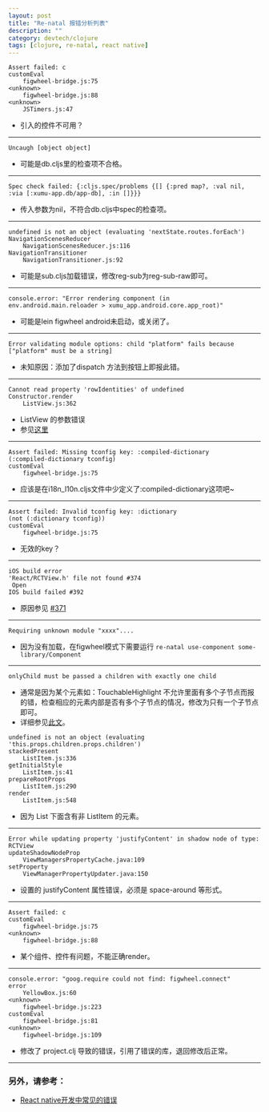 ```yaml
---
layout: post
title: "Re-natal 报错分析列表"
description: ""
category: devtech/clojure
tags: [clojure, re-natal, react native]
---
```



```
Assert failed: c
customEval
    figwheel-bridge.js:75
<unknown>
    figwheel-bridge.js:88
<unknown>
    JSTimers.js:47
```

- 引入的控件不可用？

---
```
Uncaugh [object object]
```

- 可能是db.cljs里的检查项不合格。

---
```
Spec check failed: {:cljs.spec/problems {[] {:pred map?, :val nil, :via [:xumu-app.db/app-db], :in []}}}
```

- 传入参数为nil，不符合db.cljs中spec的检查项。

---
```
undefined is not an object (evaluating 'nextState.routes.forEach')
NavigationScenesReducer
    NavigationScenesReducer.js:116
NavigationTransitioner
    NavigationTransitioner.js:92
```

- 可能是sub.cljs加载错误，修改reg-sub为reg-sub-raw即可。

---
```
console.error: "Error rendering component (in env.android.main.reloader > xumu_app.android.core.app_root)"
```

- 可能是lein figwheel android未启动，或关闭了。

---

```
Error validating module options: child "platform" fails because ["platform" must be a string]
```

- 未知原因：添加了dispatch 方法到按钮上即报此错。

---

```
Cannot read property 'rowIdentities' of undefined
Constructor.render
    ListView.js:362
```

- ListView 的参数错误
- 参见[这里](http://stackoverflow.com/questions/35068905/the-data-source-property-isnt-propagated-from-reagent-to-the-render-method-of-t)

---

```
Assert failed: Missing tconfig key: :compiled-dictionary
(:compiled-dictionary tconfig)
customEval
    figwheel-bridge.js:75
```

- 应该是在i18n_l10n.cljs文件中少定义了:compiled-dictionary这项吧~

---

```
Assert failed: Invalid tconfig key: :dictionary
(not (:dictionary tconfig))
customEval
    figwheel-bridge.js:75
```

- 无效的key？

---

```
iOS build error
'React/RCTView.h' file not found #374
 Open
IOS build failed #392
```

- 原因参见 [#371](https://github.com/lelandrichardson/react-native-maps/issues/371)

---

```
Requiring unknown module "xxxx"....
```

- 因为没有加载，在figwheel模式下需要运行 `re-natal use-component some-library/Component`

---


```
onlyChild must be passed a children with exactly one child
```

- 通常是因为某个元素如：TouchableHighlight 不允许里面有多个子节点而报的错，检查相应的元素内部是否有多个子节点的情况，修改为只有一个子节点即可。
- 详细参见[此文](http://willi.am/blog/2015/05/08/react-native-fix-for-invariant-violation-onlychild-must-be-passed-a-children-with-exactly-one-child/)。

```
undefined is not an object (evaluating 'this.props.children.props.children')
stackedPresent
    ListItem.js:336
getInitialStyle
    ListItem.js:41
prepareRootProps
    ListItem.js:290
render
    ListItem.js:548
```
- 因为 List 下面含有非 ListItem 的元素。

---

```
Error while updating property 'justifyContent' in shadow node of type: RCTView
updateShadowNodeProp
    ViewManagersPropertyCache.java:109
setProperty
    ViewManagerPropertyUpdater.java:150
```
- 设置的 justifyContent 属性错误，必须是 space-around 等形式。

---

```
Assert failed: c
customEval
    figwheel-bridge.js:75
<unknown>
    figwheel-bridge.js:88
```
- 某个组件、控件有问题，不能正确render。

---

```
console.error: "goog.require could not find: figwheel.connect"
error
    YellowBox.js:60
<unknown>
    figwheel-bridge.js:223
customEval
    figwheel-bridge.js:81
<unknown>
    figwheel-bridge.js:109
```
- 修改了 project.clj 导致的错误，引用了错误的库，退回修改后正常。

---

### 另外，请参考：

- [React native开发中常见的错误](http://blog.csdn.net/xiangzhihong8/article/details/52223578)
